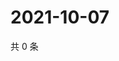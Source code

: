 # 2021-10-07

共 0 条

<!-- BEGIN WEIBO -->
<!-- 最后更新时间 Thu Oct 07 2021 19:11:38 GMT+0800 (China Standard Time) -->

<!-- END WEIBO -->
